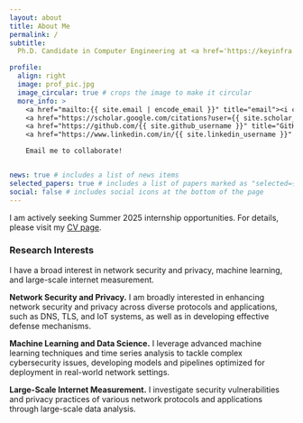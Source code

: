```yaml
---
layout: about
title: About Me
permalink: /
subtitle: 
  Ph.D. Candidate in Computer Engineering at <a href='https://keyinfra.cs.virginia.edu'>University of virginia </a>, advised by <a href='https://engineering.virginia.edu/faculty/yixin-sun'> Prof. Yixin Sun </a>.

profile:
  align: right
  image: prof_pic.jpg
  image_circular: true # crops the image to make it circular
  more_info: >
    <a href="mailto:{{ site.email | encode_email }}" title="email"><i class="fa-solid fa-envelope"></i></a>
    <a href="https://scholar.google.com/citations?user={{ site.scholar_userid }}" title="Google Scholar"><i class="ai ai-google-scholar"></i></a>
    <a href="https://github.com/{{ site.github_username }}" title="GitHub"><i class="fa-brands fa-github"></i></a>
    <a href="https://www.linkedin.com/in/{{ site.linkedin_username }}" title="LinkedIn"><i class="fa-brands fa-linkedin"></i></a>

    Email me to collaborate!


news: true # includes a list of news items
selected_papers: true # includes a list of papers marked as "selected={true}"
social: false # includes social icons at the bottom of the page
---
```


I am actively seeking Summer 2025 internship opportunities. For details, please visit my <a href='/cv'>CV page</a>.


<h3>Research Interests</h3>
I have a broad interest in network security and privacy, machine learning, and large-scale internet measurement.


**Network Security and Privacy.** 
I am broadly interested in enhancing network security and privacy across diverse protocols and applications, such as DNS, TLS, and IoT systems, as well as in developing effective defense mechanisms.

**Machine Learning and Data Science.** 
I leverage advanced machine learning techniques and time series analysis to tackle complex cybersecurity issues, developing models and pipelines optimized for deployment in real-world network settings.


**Large-Scale Internet Measurement.** I investigate security vulnerabilities and privacy practices of various network protocols and applications through large-scale data analysis.


